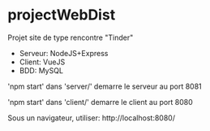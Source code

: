 # projectWebDist

Projet site de type rencontre "Tinder"
  - Serveur: NodeJS+Express
  - Client: VueJS
  - BDD: MySQL

'npm start' dans 'server/' demarre le serveur au port 8081

'npm start' dans 'client/' demarre le client au port 8080

Sous un navigateur, utiliser: http://localhost:8080/
